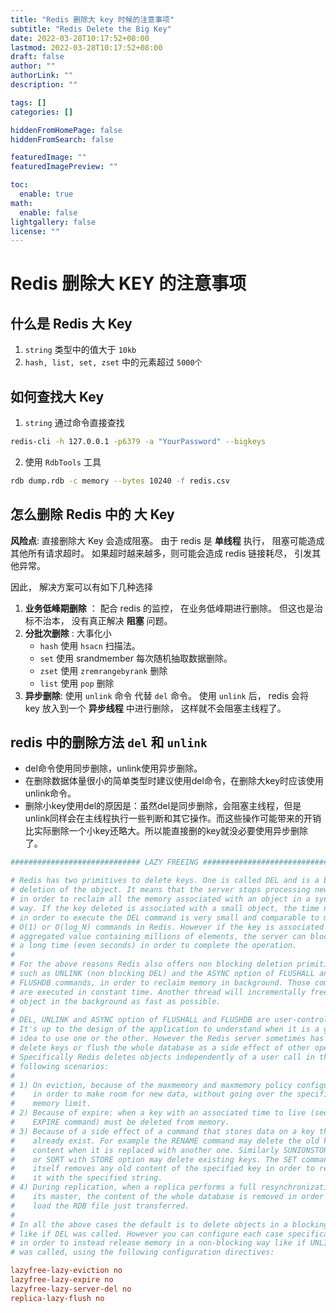 ```yaml
---
title: "Redis 删除大 key 时候的注意事项"
subtitle: "Redis Delete the Big Key"
date: 2022-03-28T10:17:52+08:00
lastmod: 2022-03-28T10:17:52+08:00
draft: false
author: ""
authorLink: ""
description: ""

tags: []
categories: []

hiddenFromHomePage: false
hiddenFromSearch: false

featuredImage: ""
featuredImagePreview: ""

toc:
  enable: true
math:
  enable: false
lightgallery: false
license: ""
---
```


# Redis 删除大 KEY 的注意事项

## 什么是 Redis 大 Key

1. `string` 类型中的值大于 `10kb`
2. `hash, list, set, zset` 中的元素超过 `5000个`


## 如何查找大 Key

1. `string` 通过命令直接查找

```bash
redis-cli -h 127.0.0.1 -p6379 -a "YourPassword" --bigkeys
```

2. 使用 `RdbTools` 工具

```bash
rdb dump.rdb -c memory --bytes 10240 -f redis.csv
```


## 怎么删除 Redis 中的 大 Key

**风险点**: 直接删除大 Key 会造成阻塞。 由于 redis 是 **单线程** 执行， 阻塞可能造成其他所有请求超时。 如果超时越来越多，则可能会造成 redis 链接耗尽， 引发其他异常。


因此， 解决方案可以有如下几种选择

1. **业务低峰期删除** ： 配合 redis 的监控， 在业务低峰期进行删除。 但这也是治标不治本， 没有真正解决 **阻塞** 问题。
2. **分批次删除** : 大事化小
    + `hash` 使用 `hsacn` 扫描法。
    + `set` 使用 srandmember 每次随机抽取数据删除。
    + `zset` 使用 `zremrangebyrank` 删除
    + `list` 使用 `pop` 删除
3. **异步删除**: 使用 `unlink` 命令 代替 `del` 命令。 使用 `unlink` 后， redis 会将 key 放入到一个 **异步线程** 中进行删除， 这样就不会阻塞主线程了。


## redis 中的删除方法 `del` 和 `unlink`

+ del命令使用同步删除，unlink使用异步删除。
+ 在删除数据体量很小的简单类型时建议使用del命令，在删除大key时应该使用unlink命令。
+ 删除小key使用del的原因是：虽然del是同步删除，会阻塞主线程，但是unlink同样会在主线程执行一些判断和其它操作。而这些操作可能带来的开销比实际删除一个小key还略大。所以能直接删的key就没必要使用异步删除了。


```ini
############################# LAZY FREEING ####################################

# Redis has two primitives to delete keys. One is called DEL and is a blocking
# deletion of the object. It means that the server stops processing new commands
# in order to reclaim all the memory associated with an object in a synchronous
# way. If the key deleted is associated with a small object, the time needed
# in order to execute the DEL command is very small and comparable to most other
# O(1) or O(log_N) commands in Redis. However if the key is associated with an
# aggregated value containing millions of elements, the server can block for
# a long time (even seconds) in order to complete the operation.
#
# For the above reasons Redis also offers non blocking deletion primitives
# such as UNLINK (non blocking DEL) and the ASYNC option of FLUSHALL and
# FLUSHDB commands, in order to reclaim memory in background. Those commands
# are executed in constant time. Another thread will incrementally free the
# object in the background as fast as possible.
#
# DEL, UNLINK and ASYNC option of FLUSHALL and FLUSHDB are user-controlled.
# It's up to the design of the application to understand when it is a good
# idea to use one or the other. However the Redis server sometimes has to
# delete keys or flush the whole database as a side effect of other operations.
# Specifically Redis deletes objects independently of a user call in the
# following scenarios:
#
# 1) On eviction, because of the maxmemory and maxmemory policy configurations,
#    in order to make room for new data, without going over the specified
#    memory limit.
# 2) Because of expire: when a key with an associated time to live (see the
#    EXPIRE command) must be deleted from memory.
# 3) Because of a side effect of a command that stores data on a key that may
#    already exist. For example the RENAME command may delete the old key
#    content when it is replaced with another one. Similarly SUNIONSTORE
#    or SORT with STORE option may delete existing keys. The SET command
#    itself removes any old content of the specified key in order to replace
#    it with the specified string.
# 4) During replication, when a replica performs a full resynchronization with
#    its master, the content of the whole database is removed in order to
#    load the RDB file just transferred.
#
# In all the above cases the default is to delete objects in a blocking way,
# like if DEL was called. However you can configure each case specifically
# in order to instead release memory in a non-blocking way like if UNLINK
# was called, using the following configuration directives:

lazyfree-lazy-eviction no
lazyfree-lazy-expire no
lazyfree-lazy-server-del no
replica-lazy-flush no
```
